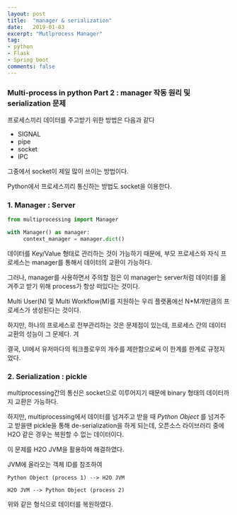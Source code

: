 ```yaml
---
layout: post
title:  "manager & serialization"
date:   2019-01-03
excerpt: "Mutlprocess Manager"
tag:
- python
- Flask
- Spring boot
comments: false
---
```

### Multi-process in python Part 2 : manager 작동 원리 및 serialization 문제

프로세스끼리 데이터를 주고받기 위한 방법은 다음과 같다


* SIGNAL
* pipe
* socket
* IPC


그중에서 socket이 제일 많이 쓰이는 방법이다.

Python에서 프로세스끼리 통신하는 방법도 socket을 이용한다.



### 1. Manager : Server

``` Python
from multiprocessing import Manager

with Manager() as manager:
     context_manager = manager.dict()

```

데이터를 Key/Value 형태로 관리하는 것이 가능하기 때문에,
부모 프로세스와 자식 프로세스는 manager를 통해서 데이터의 교환이 가능하다.

그러나, manager를 사용하면서 주의할 점은 이 manager는 server처럼 데이터를 옮겨주고 받기 위해 process가 항상 떠있다는 것이다.

Multi User(N) 및 Multi Workflow(M)를 지원하는 우리 플랫폼에선
N*M개만큼의 프로세스가 생성된다는 것이다.

하지만, 하나의 프로세스로 전부관리하는 것은 문제점이 있는데, 프로세스 간의 데이터 교환의 성능이 그 문제다.
겨

결국, UI에서 유저마다의 워크플로우의 개수를 제한함으로써 이 한계를 한계로 규정지었다.

### 2. Serialization : pickle

multiprocessing간의 통신은 socket으로 이루어지기 때문에 binary 형태의 데이터까지 교환은 가능하다.

하지만, multiprocessing에서 데이터를 넘겨주고 받을 때 *Python Object* 를 넘겨주고 받을땐 pickle을 통해 de-serialization을 하게 되는데, 오픈소스 라이브러리 중에 H2O 같은 경우는 복원할 수 없는 데이터이다.

이 문제를 H2O JVM을 활용하여 해결하였다.

JVM에 올라오는 객체 ID를 참조하여

``` mermaid
Python Object (process 1) --> H2O JVM

H2O JVM --> Python Object (process 2)

```

위와 같은 형식으로 데이터를 복원하였다.


<script>
setTimeout(function() {
		$(function(){
        var element = document.querySelector(".language-mermaid");

        var insertSvg = function(svgCode, bindFunctions){
            element.innerHTML = svgCode;
        };

        var graphDefinition = element.textContent;
        var graph = mermaid.mermaidAPI.render('graphDiv', graphDefinition, insertSvg);
    });
}, 1500)
</script>
